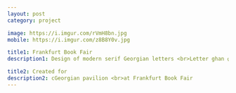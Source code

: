 ```yaml
---
layout: post
category: project

image: https://i.imgur.com/rVmH8bn.jpg
mobile: https://i.imgur.com/z8B8Y0v.jpg

title1: Frankfurt Book Fair
description1: Design of modern serif Georgian letters <br>Letter ghan ღ (U+10E6)

title2: Created for
description2: cGeorgian pavilion <br>at Frankfurt Book Fair
---
```

